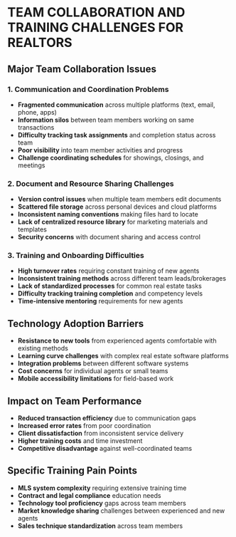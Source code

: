 # TEAM COLLABORATION AND TRAINING CHALLENGES FOR REALTORS

## Major Team Collaboration Issues

### 1. Communication and Coordination Problems
- **Fragmented communication** across multiple platforms (text, email, phone, apps)
- **Information silos** between team members working on same transactions
- **Difficulty tracking task assignments** and completion status across team
- **Poor visibility** into team member activities and progress
- **Challenge coordinating schedules** for showings, closings, and meetings

### 2. Document and Resource Sharing Challenges
- **Version control issues** when multiple team members edit documents
- **Scattered file storage** across personal devices and cloud platforms
- **Inconsistent naming conventions** making files hard to locate
- **Lack of centralized resource library** for marketing materials and templates
- **Security concerns** with document sharing and access control

### 3. Training and Onboarding Difficulties
- **High turnover rates** requiring constant training of new agents
- **Inconsistent training methods** across different team leads/brokerages
- **Lack of standardized processes** for common real estate tasks
- **Difficulty tracking training completion** and competency levels
- **Time-intensive mentoring** requirements for new agents

## Technology Adoption Barriers
- **Resistance to new tools** from experienced agents comfortable with existing methods
- **Learning curve challenges** with complex real estate software platforms
- **Integration problems** between different software systems
- **Cost concerns** for individual agents or small teams
- **Mobile accessibility limitations** for field-based work

## Impact on Team Performance
- **Reduced transaction efficiency** due to communication gaps
- **Increased error rates** from poor coordination
- **Client dissatisfaction** from inconsistent service delivery
- **Higher training costs** and time investment
- **Competitive disadvantage** against well-coordinated teams

## Specific Training Pain Points
- **MLS system complexity** requiring extensive training time
- **Contract and legal compliance** education needs
- **Technology tool proficiency** gaps across team members
- **Market knowledge sharing** challenges between experienced and new agents
- **Sales technique standardization** across team members 